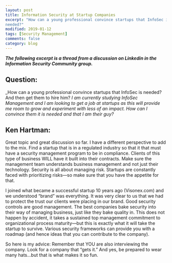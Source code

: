 ```yaml
---
layout: post
title: Information Security at Startup Companies
excerpt: "How can a young professional convince startups that InfoSec is
needed?"
modified: 2019-01-12
tags: [Security Management]
comments: false
category: blog
---
```


**_The following excerpt is a thread from a discussion on Linkedin in
the Information Security Community group._**

## Question:

_How can a young professional convince startups that InfoSec is needed? And
then get them to hire him? _I am currently studying InfoSec Management
and I am looking to get a job at startups as this will provide me room to grow
and experiment with less of an impact. How can I convince them it is needed and
that I am their guy?_

## Ken Hartman:

Great topic and great discussion so far. I have a different perspective to add
to the mix. Find a startup that is in a regulated industry so that it that must
have a security management program to be in compliance. Clients of this type of
business WILL have it built into their contracts. Make sure the management team
understands business management and not just their technology.  Security is all
about managing risk. Startups are constantly faced with prioritizing risks—so
make sure that you have the appetite for that.

I joined what became a successful startup 10 years ago (Visonex.com) and we
understood “brand” was everything. It was very clear to us that we had to
protect the trust our clients were placing in our brand. Good security controls
are good management.  The best companies bake security into their way of
managing business, just like they bake quality in. This does not happen by
accident, it takes a sustained top management commitment to organizational
process maturity—but this is exactly what it will take the startup to
survive. Various security frameworks can provide you with a roadmap (and hence
ideas that you can contribute to the company).

So here is my advice: Remember that YOU are also interviewing the company. Look
for a company that “gets it.” And yes, be prepared to wear many hats…but
that is what makes it so fun.
